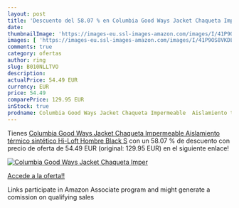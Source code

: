 ```yaml
---
layout: post
title: 'Descuento del 58.07 % en Columbia Good Ways Jacket Chaqueta Imper'
date: 
thumbnailImage: 'https://images-eu.ssl-images-amazon.com/images/I/41P9OS8VKDL._SL200_.jpg'
images: [ 'https://images-eu.ssl-images-amazon.com/images/I/41P9OS8VKDL._SL200_.jpg' ]
comments: true
category: ofertas
author: ring
slug: B010NLLTVO
description:
actualPrice: 54.49 EUR
currency: EUR
price: 54.49
comparePrice: 129.95 EUR
inStock: true
prodname: Columbia Good Ways Jacket Chaqueta Impermeable  Aislamiento térmico sintético Hi-Loft  Hombre  Black  S
---
```


Tienes [Columbia Good Ways Jacket Chaqueta Impermeable  Aislamiento térmico sintético Hi-Loft  Hombre  Black  S](https://www.amazon.es/dp/B010NLLTVO/?tag=tolees-21) con un 58.07 % de descuento con precio de oferta de 54.49 EUR (original: 129.95 EUR) en el siguiente enlace!

[![Columbia Good Ways Jacket Chaqueta Imper](https://images-eu.ssl-images-amazon.com/images/I/41P9OS8VKDL._SL200_.jpg)](https://www.amazon.es/dp/B010NLLTVO/?tag=tolees-21)

[Accede a la oferta!!](https://www.amazon.es/dp/B010NLLTVO/?tag=tolees-21)

Links participate in Amazon Associate program and might generate a comission on qualifying sales


